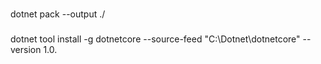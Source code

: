 ###
dotnet pack --output ./
###

###
dotnet tool install -g dotnetcore --source-feed "C:\Dotnet\dotnetcore" --version 1.0.
###